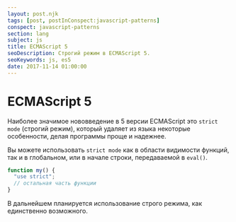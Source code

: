 ```yaml
---
layout: post.njk
tags: [post, postInConspect:javascript-patterns]
conspect: javascript-patterns
section: lang
subject: js
title: ECMAScript 5
seoDescription: Строгий режим в ECMAScript 5.
seoKeywords: js, es5
date: 2017-11-14 01:00:00
---
```

# ECMAScript 5

Наиболее значимое нововведение в 5 версии ECMAScript это `strict mode` (строгий режим), который удаляет из языка некоторые особенности, делая программы проще и надежнее.

Вы можете использовать `strict mode` как в области видимости функций, так и в глобальном, или в начале строки, передаваемой в `eval()`.

```js
function my() { 
  "use strict"; 
  // остальная часть функции 
}
```

В дальнейшем планируется использование строго режима, как единственно возможного.